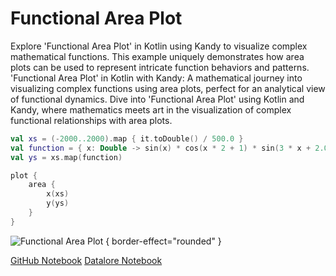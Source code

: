 # Functional Area Plot

<web-summary>
Explore 'Functional Area Plot' in Kotlin using Kandy to visualize complex mathematical functions.
This example uniquely demonstrates how area plots can be used to represent intricate function behaviors and patterns.
</web-summary>

<card-summary>
'Functional Area Plot' in Kotlin with Kandy:
A mathematical journey into visualizing complex functions using area plots, perfect for an analytical view of functional dynamics.
</card-summary>

<link-summary>
Dive into 'Functional Area Plot' using Kotlin and Kandy, where mathematics meets art in the visualization of complex functional relationships with area plots.
</link-summary>


<!---IMPORT org.jetbrains.kotlinx.kandy.letsplot.samples.Area-->

<!---FUN functional_area_plot-->

```kotlin
val xs = (-2000..2000).map { it.toDouble() / 500.0 }
val function = { x: Double -> sin(x) * cos(x * 2 + 1) * sin(3 * x + 2.0) }
val ys = xs.map(function)

plot {
    area {
        x(xs)
        y(ys)
    }
}
```

<!---END-->

![Functional Area Plot](functional_area_plot.png) { border-effect="rounded" }

[//]: # (TODO)
<seealso style="cards">
       <category ref="example-ktnb">
           <a href="https://github.com/Kotlin/kandy/blob/main/examples/notebooks/lets-plot/samples/area/functional_area.ipynb" summary="View the notebook on our GitHub repository">GitHub Notebook</a>
           <a href="https://datalore.jetbrains.com/report/static/KQKedA4jDrKu63O53gEN0z/NFGYJFW8oMlsu5aROAxRGq" summary="Experiment with this example on Datalore">Datalore Notebook</a>
       </category>
</seealso>
